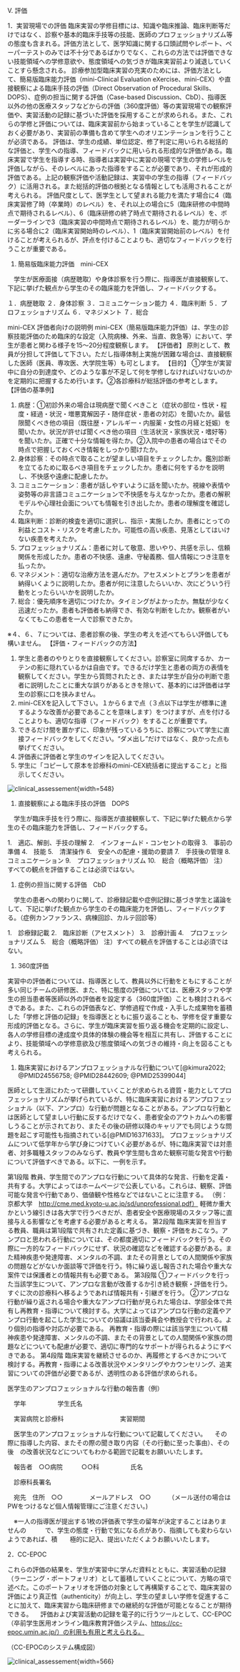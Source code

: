 Ⅴ. 評価

1．実習現場での評価
臨床実習の学修目標には、知識や臨床推論、臨床判断等だけではなく、診察や基本的臨床手技等の技能、医師のプロフェッショナリズム等の態度も含まれる。評価方法として、医学知識に関する口頭試問やレポート、ペーパーテストのみでは不十分であるばかりでなく、これらの方法では評価できない技能領域への学修意欲や、態度領域への気づきが臨床実習前より減退していくことすら懸念される。
診療参加型臨床実習の充実のためには、評価方法として、簡易版臨床能力評価（mini-Clinical Evaluation eXercise、mini-CEX）や直接観察による臨床手技の評価（Direct Observation of Procedural Skills、DOPS）、症例の担当に関する評価（Case-based Discussion、CbD）、指導医以外の他の医療スタッフなどからの評価（360度評価）等の実習現場での観察評価や、実習活動の記録に基づいた評価を採用することが求められる。また、これらの学修と評価については、臨床実習前から始まっていることを学生が認識しておく必要があり、実習前の準備も含めて学生へのオリエンテーションを行うことが必須である。
評価は、学生の成績、単位認定、修了判定に用いられる総括的な評価と、学生への指導、フィードバックに用いられる形成的な評価がある。臨床実習で学生を指導する時、指導者は実習中に実習の現場で学生の学修レベルを評価しながら、そのレベルにあった指導をすることが必要であり、それが形成的評価である。上記の観察評価や活動記録は、実習中の学生の指導（フィードバック）に活用される。また総括的評価の根拠となる情報としても活用されることが考えられる。
評価尺度として、医学生として望まれる能力を満たす場合に4（臨床実習修了時（卒業時）のレベル）を、それ以上の場合に5（臨床研修の中間時点で期待されるレベル）、6（臨床研修の終了時点で期待されるレベル）を、ボーダーラインで3（臨床実習の中間時点で期待されるレベル）を、能力が明らかに劣る場合に2（臨床実習開始時のレベル）、1（臨床実習開始前のレベル）を付けることが考えられるが、評点を付けることよりも、適切なフィードバックを行うことが重要である。

1. 簡易版臨床能力評価　mini-CEX

　学生が医療面接（病歴聴取）や身体診察を行う際に、指導医が直接観察して、下記に挙げた観点から学生のその臨床能力を評価し、フィードバックする。

１．病歴聴取
２．身体診察
３．コミュニケーション能力
４．臨床判断
５．プロフェッショナリズム
６．マネジメント
７．総合

mini-CEX 評価者向けの説明例
mini-CEX（簡易版臨床能力評価）は、学生の診察技能評価のため臨床的な設定（入院病棟、外来、当直、救急等）において、学生が患者と関わる様子を15～20分程度観察します。
【評価者】
原則として、教員が分担して評価して下さい。ただし指導体制上実施が困難な場合は、直接観察した医師（医員、専攻医、大学院生等）も可とします。
【目的】 
①学生が実習中に自分の到達度や、どのような事が不足して何を学修しなければいけないのかを定期的に把握するため行います。②各診療科が総括評価の参考とします。
【評価の基準例】 

1. 病歴：①初診外来の場合は現病歴で聞くべきこと（症状の部位・性状・程度・経過・状況・増悪寛解因子・随伴症状・患者の対応）を聞いたか。最低限聞くべき他の項目（既往歴・アレルギー・内服薬・女性の月経と妊娠）を聞いたか。状況が許せば聞くべき他の項目（生活状況・家族状況・嗜好等）を聞いたか。正確で十分な情報を得たか。②入院中の患者の場合はでその時点で把握しておくべき情報をしっかり聞けたか。
1. 身体診察：その時点で取ることが望ましい項目をチェックしたか。鑑別診断を立てるために取るべき項目をチェックしたか。患者に何をするかを説明し、不快感や遠慮に配慮したか。
1. コミュニケーション：患者が話しやすいように話を聞いたか。視線や表情や姿勢等の非言語コミュニケーションで不快感を与えなかったか。患者の解釈モデルや心理社会面についても情報を引き出したか。患者の理解度を確認したか。
1. 臨床判断：診断的検査を適切に選択し、指示・実施したか。患者にとっての利益とコスト・リスクを考慮したか。可能性の高い疾患、見落としてはいけない疾患を考えたか。
1. プロフェッショナリズム：患者に対して敬意、思いやり、共感を示し、信頼関係を形成したか。患者の不快感、遠慮、守秘義務、個人情報につき注意を払ったか。
1. マネジメント：適切な治療方法を選んだか。アセスメントとプランを患者が納得いくように説明したか。患者が何に注意したらいいか、次にどういう行動をとったらいいかを説明したか。
1. 総合：優先順序を適切につけたか。タイミングがよかったか。無駄が少なく迅速だったか。患者も評価者も納得でき、有効な判断をしたか。観察者がいなくてもこの患者を一人で診察できたか。

※４、６、７については、患者診察の後、学生の考えを述べてもらい評価しても構いません。
【評価・フィードバックの方法】 

1. 学生と患者のやりとりを直接観察してください。診察室に同席するか、カーテンの影に隠れているかは自由です。できるだけ学生と患者の両方の表情を観察してください。学生から質問されたとき、または学生が自分の判断で患者に説明したことに重大な誤りがあるときを除いて、基本的には評価者は学生の診察に口を挟みません。
1. mini-CEXを記入して下さい。１から６まで点（３点以下は学生が標準に達するような改善が必要であることを意味します）をつけますが、点を付けることよりも、適切な指導（フィードバック）をすることが重要です。
1. できるだけ間を置かずに、印象が残っているうちに、診察について学生に直接フィードバックをしてください。“ダメ出し”だけではなく、良かった点も挙げてください。
1. 評価表に評価者と学生のサインを記入してください。
1. 学生に「コピーして原本を診療科のmini-CEX統括者に提出すること」と指示してください。

![clinical_assessement](clinical_assessement/image1.png){width=548}

1. 直接観察による臨床手技の評価　DOPS

　学生が臨床手技を行う際に、指導医が直接観察して、下記に挙げた観点から学生のその臨床能力を評価し、フィードバックする。

1.　適応、解剖、手技の理解
2.　インフォームド・コンセントの取得
3.　事前の準備
4.　技能
5.　清潔操作
6.　安全への配慮・援助の要請
7.　手技後の管理
8.　コミュニケーション
9.　プロフェッショナリズム
10.　総合（概略評価）
注）すべての観点を評価することは必須ではない。

1. 症例の担当に関する評価　CbD

　学生の患者への関わりに関して、診療録記載や症例記録に基づき学生と議論をして、下記に挙げた観点から学生のその臨床能力を評価し、フィードバックする。（症例カンファランス、病棟回診、カルテ回診等）

1.　診療録記載
2.　臨床診断（アセスメント）
3.　診療計画
4.　プロフェッショナリズム
5.　総合（概略評価）
注）すべての観点を評価することは必須ではない。

1. 360度評価

実習中の評価者については、指導医として、教員以外に行動をともにすることが多い同じチームの研修医、また、特に態度の評価については、医療スタッフや学生の担当患者等医師以外の評価者を設定する（360度評価）ことも検討されるべきである。また、これらの評価表など、学修過程で作成・入手した成果物を蓄積した「学修と評価の記録」を指導医とともに振り返ることも、学修を促す重要な形成的評価となる。さらに、学生が臨床実習を振り返る機会を定期的に設定し、各人の学修目標の達成度や具体的体験の機会等を相互に共有し、評価することにより、技能領域への学修意欲及び態度領域への気づきの維持・向上を図ることも考えられる。

1. 臨床実習におけるアンプロフェッショナルな行動について[@kimura2022; @PMID24556758; @PMID28442609; @PMID25399044]

医師として生涯にわたって研鑽していくことが求められる資質・能力としてプロフェッショナリズムが挙げられているが、特に臨床実習におけるアンプロフェッショナル（以下、アンプロ）な行動が問題となることがある。アンプロな行動とは医師として望ましい行動に反するだけでなく、患者安全のアウトカムへの影響しうることが示されており、またその後の研修以降のキャリアでも同じような問題を起こす可能性も指摘されている[@PMID16371633]。
プロフェッショナリズムについて低学年から学び身につけていく必要があるが、特に臨床実習では対患者、対多職種スタッフのみならず、教員や学生間も含めた観察可能な発言や行動について評価すべきである。以下に、一例を示す。

第1段階
教員、学生間でのアンプロな行動について具体的な発言、行動を定義・共有する。大学によってはホームページで公表している。これらは、観察、評価可能な発言や行動であり、価値観や性格などではないことに注意する。
（例：京都大学　http://cme.med.kyoto-u.ac.jp/sd/unprofessional.pdf）
軽微か重大かという線引きは各大学で行うべきだが、患者安全や医療現場のスタッフ等に直接与える影響などを考慮する必要があると考える。
第2段階
臨床実習を担当する教員、職員は第1段階で共有された定義に基づき、観察・評価をおこなう。アンプロと思われる行動については、その都度適切にフィードバックを行う。その際に一方的なフィードバックにせず、状況の確認などを確認する必要がある。また精神疾患や発達障害、メンタルの不調、またその背景としての人間関係や家族の問題などがないか面談等で評価を行う。特に繰り返し報告された場合や重大な案件では保護者との情報共有も必要である。
第3段階
①フィードバックを行った当該学生について、アンプロな言動が改善するか引き続き観察・評価を行う。すぐに次の診療科へ移るようであれば情報共有・引継ぎを行う。
②アンプロな行動が繰り返される場合や重大なアンプロ行動が見られた場合は、学部全体で共有し再教育・指導について検討する。大学によってはアンプロな行動の定義やアンプロ行動を起こした学生についての協議は該当委員会や教授会で行われる。より個別の指導や対応が必要である。
再教育・指導の際には該当学生について精神疾患や発達障害、メンタルの不調、またその背景としての人間関係や家族の問題などについても配慮が必要で、適切に専門的なサポートが得られるようにすべきである。
第4段階
臨床実習を継続させるのか、再履修とするべきかについて検討する。再教育・指導による改善状況やメンタリングやカウンセリング、追実習についての評価が必要であるが、透明性のある評価が求められる。

医学生のアンプロフェッショナルな行動の報告書（例）

　学年　　　　　学生氏名　　　　　　　　　　　

　実習病院と診療科　　　　　　　　　実習期間　　　　　　　　　　　　　　

　医学生のアンプロフェッショナルな行動について記載してください。
　その際に指導した内容、またその際の聞き取り内容（その行動に至った事由）、その後　の改善状況などについてもわかる範囲で記載をお願いいたします。

　報告者　○○病院　　　○○科　　　　　氏名　　　　　　　　　

　診療科長署名　　　　　　　　　　

　宛先　住所　○○
　　　　メールアドレス　○○
　　　（メール送付の場合はPWをつけるなど個人情報管理にご注意ください。)

　※一人の指導医が提出する1枚の評価表で学生の留年が決定することはありませんの　　　で、学生の態度・行動で気になる点があり、指摘しても変わらないようであれば、積　　極的に記入、提出いただくようお願いいたします。

2．CC-EPOC

これらの評価の結果を、学生が実習中に学んだ資料とともに、実習活動の記録（ラーニング・ポートフォリオ）として蓄積していくことについて、方略の項で述べた。このポートフォリオを評価の対象として再構築することで、臨床実習の評価により真正性（authenticity）が向上し、学生の望ましい学修を促進することに加えて、臨床実習から臨床研修までの継続的な評価が可能となることが期待できる。
　評価および実習活動の記録を電子的に行うツールとして、CC-EPOC（卒前学生医用オンライン臨床教育評価システム、https://cc-epoc.umin.ac.jp/）の利用も有用と考えられる。

（CC-EPOCのシステム構成図）

![clinical_assessement](clinical_assessement/image2.png){width=566}

